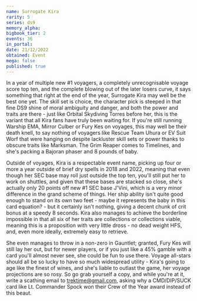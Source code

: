 ```yaml
---
name: Surrogate Kira
rarity: 5
series: ds9
memory_alpha:
bigbook_tier: 2
events: 36
in_portal:
date: 21/12/2022
obtained: Event
mega: false
published: true
---
```


In a year of multiple new #1 voyagers, a completely unrecognisable voyage score top ten, and the complete blowing out of the later losers curve, it says something that right at the end of the year, Surrogate Kira may well be the best one yet. The skill set is choice, the character pick is steeped in that fine DS9 shine of moral ambiguity and danger, and both the power and traits are there - just like Orbital Skydiving Torres before her, this is the variant that all Kira fans have truly been waiting for. If you're still running Warship EMA, Mirror Culber or Fury Kes on voyages, this may well be their death knell, to say nothing of voyagers like Rescue Team Uhura or EV Suit Worf that were hanging on despite lackluster skill sets or power thanks to obscure traits like Marksman. The Grim Reaper comes to Timelines, and she's packing a Bajoran phaser and 8 pounds of baby.

Outside of voyages, Kira is a respectable event name, picking up four or more a year outside of brief dry spells in 2018 and 2022, meaning that even though her SEC base may roll just outside the top ten, you'll still put her to work on shuttles, and given that these bases are stacked so close, she's actually only 20 points off new #1 SEC base J'Vini, which is a very minor difference in the grand scheme of things. Her ship ability isn't quite good enough to stand on its own two feet - maybe it represents the baby in this card equation? - but it certainly isn't nothing, giving a decent chunk of crit bonus at a speedy 8 seconds. Kira also manages to achieve the borderline impossible in that all six of her traits are collections or collections viable, meaning this is a proposition with very little dross - no dead weight HFS, and, even more ideally, extremely easy to retrieve.

She even manages to throw in a non-zero in Gauntlet; granted, Fury Kes will still lay her out, but for newer players, or if you just like a 45% gamble with a card you'll almost never see, she could be fun to use there. Voyage all-stars should all be so lucky to have so much widespread utility - Kira's going to age like the finest of wines, and she's liable to outlast the game, her voyage projections are so rosy. So go grab yourself a copy, and while you're at it, write a scathing email to trektime@gmail.com, asking why a CMD/DIP/SUCK card like Lt. Commander Spock won their Crew of the Year award instead of this beaut.
